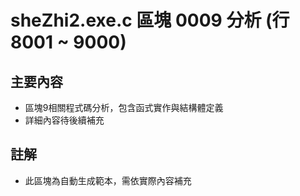 # sheZhi2.exe.c 區塊 0009 分析 (行 8001 ~ 9000)

## 主要內容
- 區塊9相關程式碼分析，包含函式實作與結構體定義
- 詳細內容待後續補充

## 註解
- 此區塊為自動生成範本，需依實際內容補充
